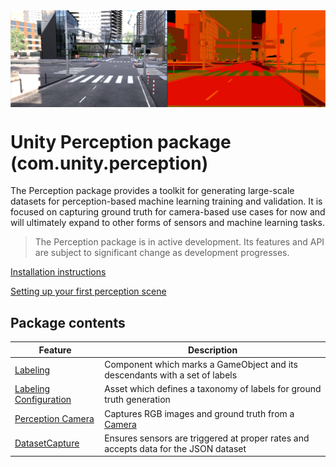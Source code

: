 <img src="images/banner2.PNG" align="middle"/>

# Unity Perception package (com.unity.perception)
The Perception package provides a toolkit for generating large-scale datasets for perception-based machine learning training and validation. It is focused on capturing ground truth for camera-based use cases for now and will ultimately expand to other forms of sensors and machine learning tasks.

> The Perception package is in active development. Its features and API are subject to significant change as development progresses.

[Installation instructions](SetupSteps.md)

[Setting up your first perception scene](GettingStarted.md)

## Package contents

|Feature|Description
|---|---|
|[Labeling](GroundTruth-Labeling.md)|Component which marks a GameObject and its descendants with a set of labels|
|[Labeling Configuration](GroundTruth-Labeling.md#LabelingConfiguration)|Asset which defines a taxonomy of labels for ground truth generation|
|[Perception Camera](PerceptionCamera.md)|Captures RGB images and ground truth from a [Camera](https://docs.unity3d.com/Manual/class-Camera.html)|
|[DatasetCapture](DatasetCapture.md)|Ensures sensors are triggered at proper rates and accepts data for the JSON dataset|